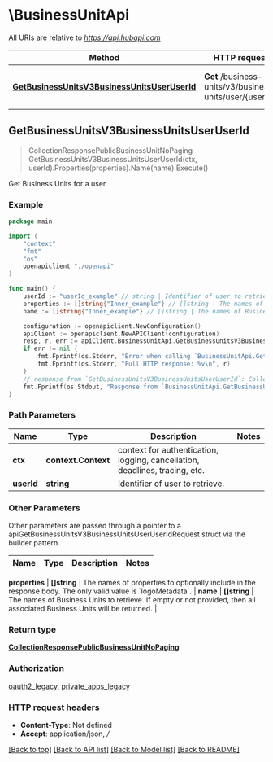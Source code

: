 # \BusinessUnitApi

All URIs are relative to *https://api.hubapi.com*

Method | HTTP request | Description
------------- | ------------- | -------------
[**GetBusinessUnitsV3BusinessUnitsUserUserId**](BusinessUnitApi.md#GetBusinessUnitsV3BusinessUnitsUserUserId) | **Get** /business-units/v3/business-units/user/{userId} | Get Business Units for a user



## GetBusinessUnitsV3BusinessUnitsUserUserId

> CollectionResponsePublicBusinessUnitNoPaging GetBusinessUnitsV3BusinessUnitsUserUserId(ctx, userId).Properties(properties).Name(name).Execute()

Get Business Units for a user



### Example

```go
package main

import (
    "context"
    "fmt"
    "os"
    openapiclient "./openapi"
)

func main() {
    userId := "userId_example" // string | Identifier of user to retrieve.
    properties := []string{"Inner_example"} // []string | The names of properties to optionally include in the response body. The only valid value is `logoMetadata`. (optional)
    name := []string{"Inner_example"} // []string | The names of Business Units to retrieve. If empty or not provided, then all associated Business Units will be returned. (optional)

    configuration := openapiclient.NewConfiguration()
    apiClient := openapiclient.NewAPIClient(configuration)
    resp, r, err := apiClient.BusinessUnitApi.GetBusinessUnitsV3BusinessUnitsUserUserId(context.Background(), userId).Properties(properties).Name(name).Execute()
    if err != nil {
        fmt.Fprintf(os.Stderr, "Error when calling `BusinessUnitApi.GetBusinessUnitsV3BusinessUnitsUserUserId``: %v\n", err)
        fmt.Fprintf(os.Stderr, "Full HTTP response: %v\n", r)
    }
    // response from `GetBusinessUnitsV3BusinessUnitsUserUserId`: CollectionResponsePublicBusinessUnitNoPaging
    fmt.Fprintf(os.Stdout, "Response from `BusinessUnitApi.GetBusinessUnitsV3BusinessUnitsUserUserId`: %v\n", resp)
}
```

### Path Parameters


Name | Type | Description  | Notes
------------- | ------------- | ------------- | -------------
**ctx** | **context.Context** | context for authentication, logging, cancellation, deadlines, tracing, etc.
**userId** | **string** | Identifier of user to retrieve. | 

### Other Parameters

Other parameters are passed through a pointer to a apiGetBusinessUnitsV3BusinessUnitsUserUserIdRequest struct via the builder pattern


Name | Type | Description  | Notes
------------- | ------------- | ------------- | -------------

 **properties** | **[]string** | The names of properties to optionally include in the response body. The only valid value is &#x60;logoMetadata&#x60;. | 
 **name** | **[]string** | The names of Business Units to retrieve. If empty or not provided, then all associated Business Units will be returned. | 

### Return type

[**CollectionResponsePublicBusinessUnitNoPaging**](CollectionResponsePublicBusinessUnitNoPaging.md)

### Authorization

[oauth2_legacy](../README.md#oauth2_legacy), [private_apps_legacy](../README.md#private_apps_legacy)

### HTTP request headers

- **Content-Type**: Not defined
- **Accept**: application/json, */*

[[Back to top]](#) [[Back to API list]](../README.md#documentation-for-api-endpoints)
[[Back to Model list]](../README.md#documentation-for-models)
[[Back to README]](../README.md)

